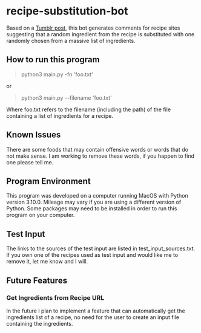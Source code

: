# recipe-substitution-bot

Based on a [Tumblr post](https://img.ifunny.co/images/55d6c06960fbca7d63c814af95689502bf4060d6b0d525cff72523f8f4f78263_1.jpg), this bot generates comments for recipe sites suggesting that a random ingredient from the recipe is substituted with one randomly chosen from a massive list of ingredients.

## How to run this program

> python3 main.py -fn 'foo.txt'

or

> python3 main.py --filename 'foo.txt'

Where foo.txt refers to the filename (including the path) of the file containing a list of ingredients for a recipe.

## Known Issues
There are some foods that may contain offensive words or words that do not make sense. I am working to remove these words, if you happen to find one please tell me.

## Program Environment
This program was developed on a computer running MacOS with Python version 3.10.0. Mileage may vary if you are using a different version of Python. Some packages may need to be installed in order to run this program on your computer.

## Test Input
The links to the sources of the test input are listed in test_input_sources.txt. If you own one of the recipes used as test input and would like me to remove it, let me know and I will.

## Future Features

### Get Ingredients from Recipe URL
In the future I plan to implement a feature that can automatically get the ingredients list of a recipe, no need for the user to create an input file containing the ingredients.